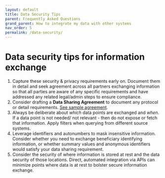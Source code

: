 ```yaml
---
layout: default
title: Data Security Tips
parent: Frequently Asked Questions
grand_parent: How to integrate my data with other systems
nav_order: 5
permalink: /data-security/
---
```


# Data security tips for information exchange
1. Capture these security & privacy requirements early on. Document them in detail and seek agreement across all partners exchanging information so that all parties 
are aware of any specific requirements and have addressed any related legal/admin steps to ensure compliance. 
2. Consider drafting a **Data Sharing Agreement** to document any protocol or detail requirements. [See sample agreement](https://community-godata.who.int/page/documents). 
3. Always be deliberate about _which_ data points are exchanged and _when_. If a data point is not needed/ not relevant - then do not expose or fetch that information. 
Apply filters when querying from different source systems. 
4. Leverage identifiers and autonumbers to mask insensitive information. Consider whether you need to exchange beneficiary identifying information, or whether
summary values and anonymous identifiers would satisfy your data sharing requirement. 
5. Consider the security of where information is stored at rest and the data security of those locations. Direct, automated integration via APIs can minimize points 
where data is at rest to bolster secure information exchange. 
